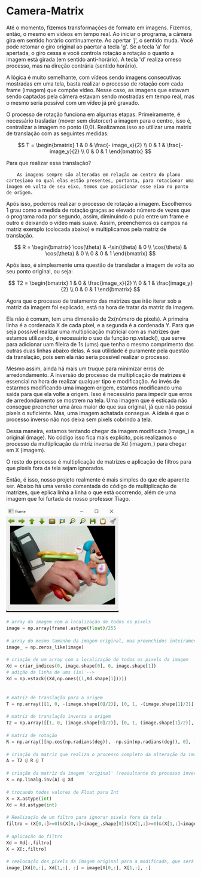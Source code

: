 # Camera-Matrix

Até o momento, fizemos transformações de formato em imagens. Fizemos, então, o mesmo em vídeos em tempo real. Ao iniciar o programa, a câmera gira em sentido horário continuamente. Ao apertar 'j', o sentido muda. Você pode retomar o giro original ao paertar a tecla 'g'. Se a tecla 'a' for apertada, o giro cessa e você controla rotação a rotação o quanto a imagem está girada (em sentido anti-horário). A tecla 'd' realiza omeso processo, mas na direção contrária (sentido horário).

A lógica é muito semelhante, com vídeos sendo imagens consecutivas mostradas em uma tela, basta realizar o processo de rotação com cada frame (imagem) que compõe vídeo. Nesse caso, as imagens que estavam sendo captadas pela câmera estavam sendo mostradas em tempo real, mas o mesmo seria possível com um vídeo já pré gravado.

O processo de rotação funciona em algumas etapas. Primeiramente, é necessário trasladar (mover sem distorcer) a imagem para o centro, isso é, centralizar a imagem no ponto (0,0). Realizamos isso ao utilizar uma matrix de translação com as seguintes medidas:

$$
T = 
\begin{bmatrix}
    1 & 0 & \frac{- image_x}{2} \\
    0 & 1 & \frac{- image_y}{2} \\
    0 & 0 & 1
\end{bmatrix}
$$

Para que realizar essa translação? 

        As imagens sempre são alteradas em relação ao centro do plano cartesiano no qual elas estão presentes, portanta, para rotacionar uma imagem em volta de seu eixo, temos que posicionar esse eixo no ponto de origem.


Após isso, podemos realizar o processo de rotação a imagem. Escolhemos 1 grau como a medida de rotação graças ao elevado número de vezes que o programa roda por segundo, assim, diminuindo o pulo entre um frame e outro e deixando o vídeo mais suave. Assim, preenchemos os campos na matriz exemplo (colocada abaixo) e multiplicamos pela matriz de translação.

$$
R = 
\begin{bmatrix}
    \cos(\theta) & -\sin(\theta) & 0 \\
    \cos(\theta) & \cos(\theta) & 0 \\
    0 & 0 & 1
\end{bmatrix}
$$


Após isso, é simplesmente uma questão de transladar a imagem de volta ao seu ponto original, ou seja:

$$
T2 = 
\begin{bmatrix}
    1 & 0 & \frac{image_x}{2} \\
    0 & 1 & \frac{image_y}{2} \\
    0 & 0 & 1
\end{bmatrix}
$$

Agora que o processo de tratamento das matrizes que irão iterar sob a matriz da imagem foi explicado, está na hora de tratar da matriz da imagem.

Ela não é comum, tem uma dimensão de 2x(número de pixels). A primeira linha é a cordenada X de cada pixel, e a segunda é a cordenada Y. Para que seja possível realizar uma multiplicação matricial com as matrizes que estamos utilizando, é necessário o uso da função np.vstack(), que serve para adicionar uam fileira de 1s (ums) que tenha o mesmo comprimento das outras duas linhas abaixo delas. A sua utilidade é puramente pela questão da translação, pois sem ela não seria possível realizar o processo. 

Mesmo assim, ainda há mais um truque para minimizar erros de arredondamento. A inversão do processo de multiplicação de matrizes é essencial na hora de realizar qualquer tipo e modificação. Ao invés de estarmos modificando uma imagem origem, estamos modificando uma saída para que ela volte a origem. Isso é necessário para impedir que erros de arredondamento se mostrem na tela. Uma imagem que é esticada não consegue preencher uma área maior do que sua original, já que não possui pixels o suficiente. Mas, uma imagem achatada consegue. A ideia é que o processo inverso não nos deixa sem pixels cobrindo a tela. 

Dessa maneira, estamos tentando chegar da imagem modificada (image_) a original (image). No código isso fica mais explícito, pois realizamos o processo da multiplicação da mtriz inversa de Xd (imagem_) para chegar em X (imagem).

O resto do processo é multiplicação de matrizes e aplicação de filtros para que pixels fora da tela sejam ignorados. 

Então, é isso, nosso projeto realmente é mais simples do que ele aparente ser. Abaixo há uma versão comentada do código de multiplicação de matrizes, que eplica linha a linha o que está ocorrendo, além de uma imagem que foi furtada de nosso professor Tiago.


<img src="camera_rodando.gif" width=300>


```python
# array da imagem com a localização de todos os pixels
image = np.array(frame).astype(float)/255

# array do mesmo tamanho da imagem original, mas preenchidos inteiramente por zeros
image_ = np.zeros_like(image)

# criação de um array com a localização de todos os pixels da imagem
Xd = criar_indices(0, image.shape[0], 0, image.shape[1])
# adição da linha de ums (1s) -->
Xd = np.vstack((Xd,np.ones((1,Xd.shape[1]))))


# matriz de translação para a origem
T = np.array([[1, 0, -(image.shape[0]/2)], [0, 1, -(image.shape[1]/2)], [0, 0,1]])

# matriz de translação inversa a origem
T2 = np.array([[1, 0, (image.shape[0]/2)], [0, 1, (image.shape[1]/2)], [0, 0,1]])

# matriz de rotação
R = np.array([[np.cos(np.radians(deg)), -np.sin(np.radians(deg)), 0], [np.sin(np.radians(deg)), np.cos(np.radians(deg)), 0], [0, 0,1]])

# criação da matriz que realiza o processo completo da alteração da imagem
A = T2 @ R @ T

# criação da matriz da imagem 'original' (reasultante do processo inverso da criação de Xd)
X = np.linalg.inv(A) @ Xd

# trocando todos valores de Float para Int
X = X.astype(int)
Xd = Xd.astype(int)

# Realização de um filtro para ignorar pixels fora da tela
filtro = (X[0,:]>=0)&(X[0,:]<image_.shape[0])&(X[1,:]>=0)&(X[1,:]<image_.shape[1])

# aplicação do filtro
Xd = Xd[:,filtro]
X = X[:,filtro]

# realocação dos pixels da imagem original para a modificada, que será então plotada
image_[Xd[0,:], Xd[1,:], :] = image[X[0,:], X[1,:], :]
